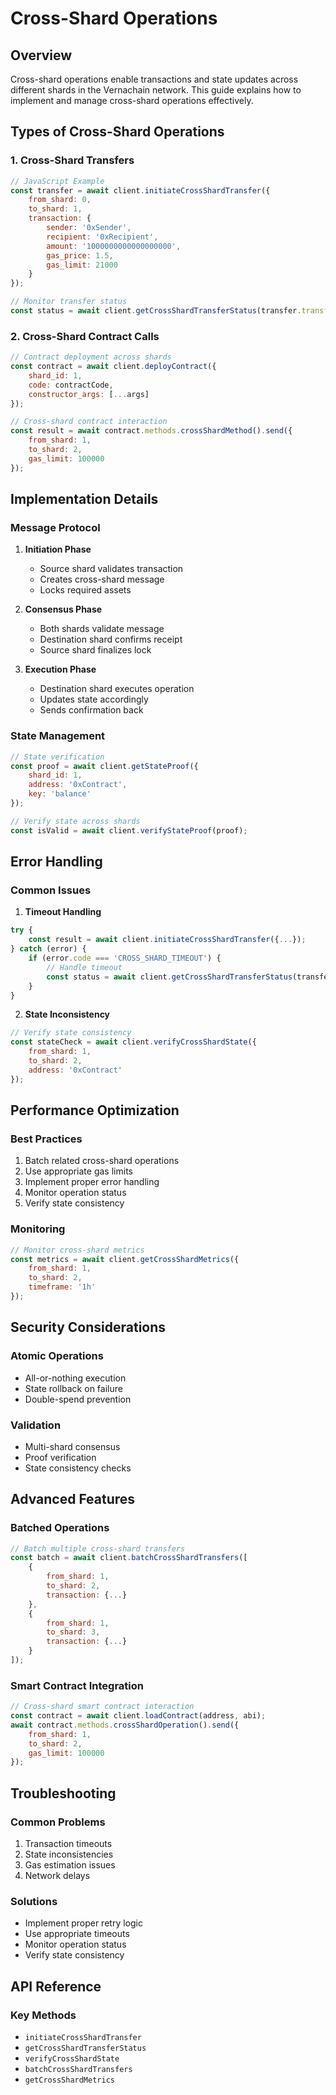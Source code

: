  # Cross-Shard Operations

## Overview
Cross-shard operations enable transactions and state updates across different shards in the Vernachain network. This guide explains how to implement and manage cross-shard operations effectively.

## Types of Cross-Shard Operations

### 1. Cross-Shard Transfers
```javascript
// JavaScript Example
const transfer = await client.initiateCrossShardTransfer({
    from_shard: 0,
    to_shard: 1,
    transaction: {
        sender: '0xSender',
        recipient: '0xRecipient',
        amount: '1000000000000000000',
        gas_price: 1.5,
        gas_limit: 21000
    }
});

// Monitor transfer status
const status = await client.getCrossShardTransferStatus(transfer.transfer_id);
```

### 2. Cross-Shard Contract Calls
```javascript
// Contract deployment across shards
const contract = await client.deployContract({
    shard_id: 1,
    code: contractCode,
    constructor_args: [...args]
});

// Cross-shard contract interaction
const result = await contract.methods.crossShardMethod().send({
    from_shard: 1,
    to_shard: 2,
    gas_limit: 100000
});
```

## Implementation Details

### Message Protocol
1. **Initiation Phase**
   - Source shard validates transaction
   - Creates cross-shard message
   - Locks required assets

2. **Consensus Phase**
   - Both shards validate message
   - Destination shard confirms receipt
   - Source shard finalizes lock

3. **Execution Phase**
   - Destination shard executes operation
   - Updates state accordingly
   - Sends confirmation back

### State Management
```javascript
// State verification
const proof = await client.getStateProof({
    shard_id: 1,
    address: '0xContract',
    key: 'balance'
});

// Verify state across shards
const isValid = await client.verifyStateProof(proof);
```

## Error Handling

### Common Issues
1. **Timeout Handling**
```javascript
try {
    const result = await client.initiateCrossShardTransfer({...});
} catch (error) {
    if (error.code === 'CROSS_SHARD_TIMEOUT') {
        // Handle timeout
        const status = await client.getCrossShardTransferStatus(transfer.transfer_id);
    }
}
```

2. **State Inconsistency**
```javascript
// Verify state consistency
const stateCheck = await client.verifyCrossShardState({
    from_shard: 1,
    to_shard: 2,
    address: '0xContract'
});
```

## Performance Optimization

### Best Practices
1. Batch related cross-shard operations
2. Use appropriate gas limits
3. Implement proper error handling
4. Monitor operation status
5. Verify state consistency

### Monitoring
```javascript
// Monitor cross-shard metrics
const metrics = await client.getCrossShardMetrics({
    from_shard: 1,
    to_shard: 2,
    timeframe: '1h'
});
```

## Security Considerations

### Atomic Operations
- All-or-nothing execution
- State rollback on failure
- Double-spend prevention

### Validation
- Multi-shard consensus
- Proof verification
- State consistency checks

## Advanced Features

### Batched Operations
```javascript
// Batch multiple cross-shard transfers
const batch = await client.batchCrossShardTransfers([
    {
        from_shard: 1,
        to_shard: 2,
        transaction: {...}
    },
    {
        from_shard: 1,
        to_shard: 3,
        transaction: {...}
    }
]);
```

### Smart Contract Integration
```javascript
// Cross-shard smart contract interaction
const contract = await client.loadContract(address, abi);
await contract.methods.crossShardOperation().send({
    from_shard: 1,
    to_shard: 2,
    gas_limit: 100000
});
```

## Troubleshooting

### Common Problems
1. Transaction timeouts
2. State inconsistencies
3. Gas estimation issues
4. Network delays

### Solutions
- Implement proper retry logic
- Use appropriate timeouts
- Monitor operation status
- Verify state consistency

## API Reference

### Key Methods
- `initiateCrossShardTransfer`
- `getCrossShardTransferStatus`
- `verifyCrossShardState`
- `batchCrossShardTransfers`
- `getCrossShardMetrics`